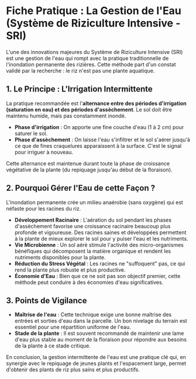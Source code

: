 # Fiche Pratique : La Gestion de l'Eau (Système de Riziculture Intensive - SRI)

L'une des innovations majeures du Système de Riziculture Intensive (SRI) est une gestion de l'eau qui rompt avec la pratique traditionnelle de l'inondation permanente des rizières. Cette méthode part d'un constat validé par la recherche : le riz n'est pas une plante aquatique.

## 1. Le Principe : L'Irrigation Intermittente

La pratique recommandée est l'**alternance entre des périodes d'irrigation (saturation en eau) et des périodes d'assèchement**. Le sol doit être maintenu humide, mais pas constamment inondé.

- **Phase d'irrigation** : On apporte une fine couche d'eau (1 à 2 cm) pour saturer le sol.
- **Phase d'assèchement** : On laisse l'eau s'infiltrer et le sol s'aérer jusqu'à ce que de fines craquelures apparaissent à la surface. C'est le signal pour irriguer à nouveau.

Cette alternance est maintenue durant toute la phase de croissance végétative de la plante (du repiquage jusqu'au début de la floraison).

## 2. Pourquoi Gérer l'Eau de cette Façon ?

L'inondation permanente crée un milieu anaérobie (sans oxygène) qui est néfaste pour les racines du riz.

- **Développement Racinaire** : L'aération du sol pendant les phases d'assèchement favorise une croissance racinaire beaucoup plus profonde et vigoureuse. Des racines saines et développées permettent à la plante de mieux explorer le sol pour y puiser l'eau et les nutriments.
- **Vie Microbienne** : Un sol aéré stimule l'activité des micro-organismes bénéfiques qui décomposent la matière organique et rendent les nutriments disponibles pour la plante.
- **Réduction du Stress Végétal** : Les racines ne "suffoquent" pas, ce qui rend la plante plus robuste et plus productive.
- **Économie d'Eau** : Bien que ce ne soit pas son objectif premier, cette méthode peut conduire à des économies d'eau significatives.

## 3. Points de Vigilance

- **Maîtrise de l'eau** : Cette technique exige une bonne maîtrise des entrées et sorties d'eau dans la parcelle. Un bon nivelage du terrain est essentiel pour une répartition uniforme de l'eau.
- **Stade de la plante** : Il est souvent recommandé de maintenir une lame d'eau plus stable au moment de la floraison pour répondre aux besoins de la plante à ce stade critique.

En conclusion, la gestion intermittente de l'eau est une pratique clé qui, en synergie avec le repiquage de jeunes plants et l'espacement large, permet d'obtenir des plants de riz plus sains et plus productifs.
